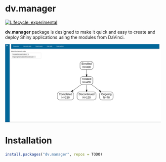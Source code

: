 
<!-- README.md is generated from README.Rmd. Please edit that file -->

# dv.manager

<!-- badges: start -->

[![Lifecycle:
experimental](man/figures/lifecycle_experimental.svg)](https://www.tidyverse.org/lifecycle/#experimental)

<!-- badges: end -->

**dv.manager** package is designed to make it quick and easy to create
and deploy Shiny applications using the modules from DaVinci.

![](man/figures/modmanager.png)

# Installation

``` r
install.packages("dv.manager", repos = TODO)
```
